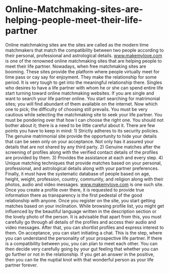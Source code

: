 # Online-Matchmaking-sites-are-helping-people-meet-their-life-partner
Online matchmaking sites are the sites are called as the modern time matchmakers that match the compatibility between two people according to their personal, professional and astrological details. www.makemylove.com is one of the renowned online matchmaking sites that are helping people to meet their life partner. Nowadays, when free matchmaking sites are booming. These sites provide the platform where people virtually meet for time pass or cay say for enjoyment. They make the relationship for some period. It is very tough to get into the meaningful relationship there.  Singles who desires to have a life partner with whom he or she can spend entire life start turning toward online matchmaking websites. If you are single and want to search your life partner online. You start searching for matrimonial sites; you will find abundant of them available on the internet. Now which one to pick; the difficulty of choosing still prevails. You must be very cautious while selecting the matchmaking site to seek your life partner.  You must be pondering over that how I can choose the right one. You should not bother about it; there is a need to be little careful about it. There are few points you have to keep in mind: 1) Strictly adheres to its security policies. The genuine matrimonial site provide the opportunity to hide your details that can be seen only on your acceptance. Not only has it assured your details that are not shared by any third party. 2) Genuine matches after the screening of profiles along with the verified contact details of the profiles are provided by them.  3) Provides the assistance at each and every step. 4) Unique matching techniques that provide matches based on your personal, professional, and astrological details along with your partner preferences. Finally, it must have the systematic database of people based on age, height, weight, profession, country, community, and religion along with their photos, audio and video messages.  www.makemylove.com  is one such site. Once you create a profile over there, it is requested to provide true information there as transparency is the first pedestal of the good relationship with anyone. Once you register on the site, you start getting matches based on your inclination. While browsing profile list, you might get influenced by the beautiful language written in the description section or the lovely photo of the person. It is advisable that apart from this, you must carefully go through all details of the profiles and access their audio and video messages. After that, you can shortlist profiles and express interest to them. On acceptance, you can start initiating a chat. This is the step, where you can understand the personality of your prospective life partner. If there is a compatibility between you, you can plan to meet each other. You can then decide very carefully going by your gut feeling that whether you can go further or not in the relationship. If you get an answer in the positive, then you can tie the nuptial knot with that wonderful person as your life partner forever.
